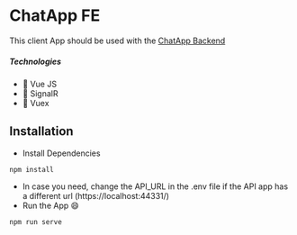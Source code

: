 # ChatApp FE

This client App should be used with the [ChatApp Backend](https://github.com/Avto9711/ChatApp)

##### Technologies
* :radio_button: Vue JS
* :radio_button: SignalR
* :radio_button: Vuex

## Installation

* Install Dependencies 
```
npm install
```
* In case you need, change the API_URL in the .env file if the API app has a different url (https://localhost:44331/)
* Run the App :smile:
```
npm run serve
```
